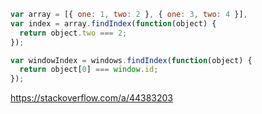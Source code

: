 ```javascript
var array = [{ one: 1, two: 2 }, { one: 3, two: 4 }],
var index = array.findIndex(function(object) {
  return object.two === 2;
});
```

```javascript
var windowIndex = windows.findIndex(function(object) {
  return object[0] === window.id;
});
```
https://stackoverflow.com/a/44383203
